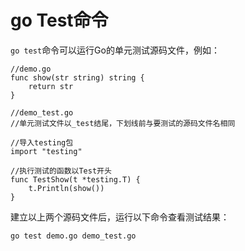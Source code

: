 # go Test命令
`go test`命令可以运行Go的单元测试源码文件，例如：

```
//demo.go
func show(str string) string {
    return str
}
```

```
//demo_test.go
//单元测试文件以_test结尾，下划线前与要测试的源码文件名相同

//导入testing包
import "testing"

//执行测试的函数以Test开头
func TestShow(t *testing.T) {
    t.Println(show())
}
```

建立以上两个源码文件后，运行以下命令查看测试结果：

`go test demo.go demo_test.go`